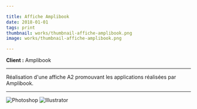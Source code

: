 ```yaml
---

title: Affiche Amplibook
date: 2018-01-01
tags: print
thumbnail: works/thumbnail-affiche-amplibook.png
image: works/thumbnail-affiche-amplibook.png

---
```


**Client :** Amplibook

___

Réalisation d'une affiche A2 promouvant les applications réalisées par Amplibook.

---

![Photoshop](/images/icons/photoshop.svg)
![Illustrator](/images/icons/illustrator.svg)

